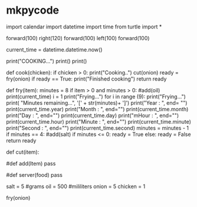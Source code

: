 # mkpycode

import calendar
import datetime
import time
from turtle import *

forward(100)
right(120)
forward(100)
left(100)
forward(100)

current_time = datetime.datetime.now()

print("COOKING...")
print()
print()



def cook(chicken):
    if chicken > 0:
        print("Cooking..")
        cut(onion)
        ready = fry(onion)
        if ready == True:
            print("Finished cooking")
            return ready


def fry(item):
    minutes = 8
    if item > 0 and minutes > 0:
        #add(oil)
        print(current_time)
        i = 1
        print("Frying...")
        for i in range (9):
            print("Frying...")
            print( "Minutes remaining...", '[' + str(minutes)+ ']')
            print("Year : ", end= "")
            print(current_time.year)
            print("Month : ", end="")
            print(current_time.month)
            print("Day : ", end="")
            print(current_time.day)
            print("mHour : ", end="")
            print(current_time.hour)
            print("Minute : ", end="")
            print(current_time.minute)
            print("Second : ", end="")
            print(current_time.second)
            minutes = minutes - 1
            if minutes == 4:
                #add(salt)
               if minutes <= 0:
                  ready = True
               else:
                  ready = False
    return ready


def cut(item):





#def add(Item)
    pass


#def server(food)
    pass

salt = 5 #grams
oil = 500 #mililiters
onion = 5
chicken = 1


fry(onion)
